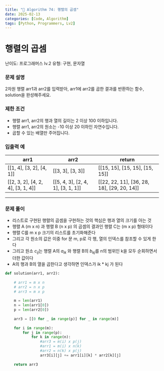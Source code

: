 ```yaml
---
title: "🧠 Algorithm 74: 행렬의 곱셈"
date: 2025-02-13
categories: [Code, Algorithm]
tags: [Python, Programmers, Lv2]
---
```


# 행렬의 곱셈

난이도: 프로그래머스 lv.2
유형: 구현, 문자열

### **문제 설명**

2차원 행렬 arr1과 arr2를 입력받아, arr1에 arr2를 곱한 결과를 반환하는 함수, solution을 완성해주세요.

### 제한 조건

- 행렬 arr1, arr2의 행과 열의 길이는 2 이상 100 이하입니다.
- 행렬 arr1, arr2의 원소는 -10 이상 20 이하인 자연수입니다.
- 곱할 수 있는 배열만 주어집니다.

### 입출력 예

| arr1 | arr2 | return |
| --- | --- | --- |
| [[1, 4], [3, 2], [4, 1]] | [[3, 3], [3, 3]] | [[15, 15], [15, 15], [15, 15]] |
| [[2, 3, 2], [4, 2, 4], [3, 1, 4]] | [[5, 4, 3], [2, 4, 1], [3, 1, 1]] | [[22, 22, 11], [36, 28, 18], [29, 20, 14]] |

---

### 문제 풀이

- 리스트로 구현된 행렬의 곱셈을 구현하는 것의 핵심은 행과 열의 크기를 아는 것
- 행렬 A (m x n) 과 행렬 B (n x p) 의 곱셈의 결과인 행렬 C는 (m x p) 형태이다
- 행렬 C를 m x p 크기의 리스트를 초기화해준다
- 그리고 각 원소의 값은 이중 for 문 m, p로 각 행, 열의 인덱스를 참조할 수 있게 한다
- 그리고 원소 $c_{ij}$는 행렬 A의 $a_{ik}$ 와 행렬 B의 $b_{kj}$를 n의 범위인 k을 모두 순회하면서 더한 값이다
- A의 행과 B의 열을 곱한다고 생각하면 인덱스가 ik * kj 가 된다

```python
def solution(arr1, arr2):
    
    # arr1 = m x n
    # arr2 = n x p
    # arr3 = m x p
    
    m = len(arr1)
    n = len(arr1[0])
    p = len(arr2[0])
    
    arr3 = [[0 for _ in range(p)] for _ in range(m)]
    
    for i in range(m):
        for j in range(p):
            for k in range(n):
                #arr3 = m(i) x p(j)
                #arr1 = m(i) x n(k)
                #arr2 = n(k) x p(j)
                arr3[i][j] += arr1[i][k] * arr2[k][j]
                
    return arr3
```